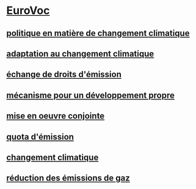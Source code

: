 # [EuroVoc](#eurovoc)

## [politique en matière de changement climatique](#politique-en-matière-de-changement-climatique)

<!--{
  "uri": "http://eurovoc.europa.eu/434743",
  "aliases": "action face au changement climatique"
}-->

## [adaptation au changement climatique](#adaptation-au-changement-climatique)

<!--{
  "uri": "http://eurovoc.europa.eu/434786"
}-->

## [échange de droits d'émission](#échange-de-droits-démission)

<!--{
  "uri": "http://eurovoc.europa.eu/434843"
}-->

## [mécanisme pour un développement propre](#mécanisme-pour-un-développement-propre)

<!--{
  "uri": "http://eurovoc.europa.eu/434909"
}-->

## [mise en oeuvre conjointe](#mise-en-oeuvre-conjointe)

<!--{
  "uri": "http://eurovoc.europa.eu/434938"
}-->

## [quota d'émission](#quota-démission)

<!--{
  "uri": "http://eurovoc.europa.eu/434966"
}-->

## [changement climatique](#changement-climatique)

<!--{
  "uri": "http://eurovoc.europa.eu/5482"
}-->

## [réduction des émissions de gaz](#réduction-des-émissions-de-gaz)

<!--{
  "uri": "http://eurovoc.europa.eu/6400"
}-->
